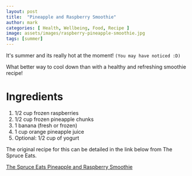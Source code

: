 ```yaml
---
layout: post
title:  "Pineapple and Raspberry Smoothie"
author: mark
categories: [ Health, Wellbeing, Food, Recipe ]
image: assets/images/raspberry-pineapple-smoothie.jpg 
tags: [summer]
---
```

It's summer and its really hot at the moment! `(You may have noticed :D)`

What better way to cool down than with a healthy and refreshing smoothie recipe!

# Ingredients

1. 1/2 cup frozen raspberries
2. 1/2 cup frozen pineapple chunks
3. 1 banana (fresh or frozen)
4. 1 cup orange pineapple juice
5. Optional: 1/2 cup of yogurt

The original recipe for this can be detailed in the link below from The Spruce Eats.

[The Spruce Eats Pineapple and Raspberry Smoothie](https://www.thespruceeats.com/tropical-raspberry-smoothie-4121216)
